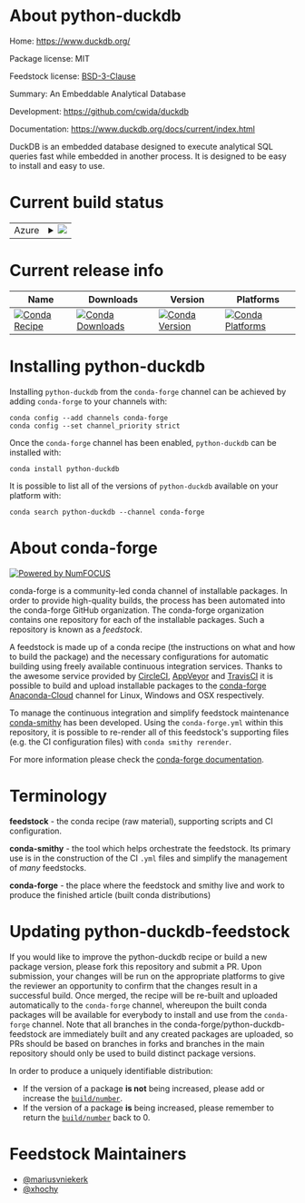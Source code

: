 About python-duckdb
===================

Home: https://www.duckdb.org/

Package license: MIT

Feedstock license: [BSD-3-Clause](https://github.com/conda-forge/python-duckdb-feedstock/blob/master/LICENSE.txt)

Summary: An Embeddable Analytical Database

Development: https://github.com/cwida/duckdb

Documentation: https://www.duckdb.org/docs/current/index.html

DuckDB is an embedded database designed to execute analytical SQL queries
fast while embedded in another process. It is designed to be easy to
install and easy to use.


Current build status
====================


<table>
    
  <tr>
    <td>Azure</td>
    <td>
      <details>
        <summary>
          <a href="https://dev.azure.com/conda-forge/feedstock-builds/_build/latest?definitionId=7019&branchName=master">
            <img src="https://dev.azure.com/conda-forge/feedstock-builds/_apis/build/status/python-duckdb-feedstock?branchName=master">
          </a>
        </summary>
        <table>
          <thead><tr><th>Variant</th><th>Status</th></tr></thead>
          <tbody><tr>
              <td>linux_64_arrow_cpp3.0.0numpy1.18python3.7.____cpython</td>
              <td>
                <a href="https://dev.azure.com/conda-forge/feedstock-builds/_build/latest?definitionId=7019&branchName=master">
                  <img src="https://dev.azure.com/conda-forge/feedstock-builds/_apis/build/status/python-duckdb-feedstock?branchName=master&jobName=linux&configuration=linux_64_arrow_cpp3.0.0numpy1.18python3.7.____cpython" alt="variant">
                </a>
              </td>
            </tr><tr>
              <td>linux_64_arrow_cpp3.0.0numpy1.18python3.8.____cpython</td>
              <td>
                <a href="https://dev.azure.com/conda-forge/feedstock-builds/_build/latest?definitionId=7019&branchName=master">
                  <img src="https://dev.azure.com/conda-forge/feedstock-builds/_apis/build/status/python-duckdb-feedstock?branchName=master&jobName=linux&configuration=linux_64_arrow_cpp3.0.0numpy1.18python3.8.____cpython" alt="variant">
                </a>
              </td>
            </tr><tr>
              <td>linux_64_arrow_cpp3.0.0numpy1.19python3.9.____cpython</td>
              <td>
                <a href="https://dev.azure.com/conda-forge/feedstock-builds/_build/latest?definitionId=7019&branchName=master">
                  <img src="https://dev.azure.com/conda-forge/feedstock-builds/_apis/build/status/python-duckdb-feedstock?branchName=master&jobName=linux&configuration=linux_64_arrow_cpp3.0.0numpy1.19python3.9.____cpython" alt="variant">
                </a>
              </td>
            </tr><tr>
              <td>linux_64_arrow_cpp3.0.0numpy1.21python3.10.____cpython</td>
              <td>
                <a href="https://dev.azure.com/conda-forge/feedstock-builds/_build/latest?definitionId=7019&branchName=master">
                  <img src="https://dev.azure.com/conda-forge/feedstock-builds/_apis/build/status/python-duckdb-feedstock?branchName=master&jobName=linux&configuration=linux_64_arrow_cpp3.0.0numpy1.21python3.10.____cpython" alt="variant">
                </a>
              </td>
            </tr><tr>
              <td>linux_64_arrow_cpp4.0.1numpy1.18python3.7.____cpython</td>
              <td>
                <a href="https://dev.azure.com/conda-forge/feedstock-builds/_build/latest?definitionId=7019&branchName=master">
                  <img src="https://dev.azure.com/conda-forge/feedstock-builds/_apis/build/status/python-duckdb-feedstock?branchName=master&jobName=linux&configuration=linux_64_arrow_cpp4.0.1numpy1.18python3.7.____cpython" alt="variant">
                </a>
              </td>
            </tr><tr>
              <td>linux_64_arrow_cpp4.0.1numpy1.18python3.8.____cpython</td>
              <td>
                <a href="https://dev.azure.com/conda-forge/feedstock-builds/_build/latest?definitionId=7019&branchName=master">
                  <img src="https://dev.azure.com/conda-forge/feedstock-builds/_apis/build/status/python-duckdb-feedstock?branchName=master&jobName=linux&configuration=linux_64_arrow_cpp4.0.1numpy1.18python3.8.____cpython" alt="variant">
                </a>
              </td>
            </tr><tr>
              <td>linux_64_arrow_cpp4.0.1numpy1.19python3.9.____cpython</td>
              <td>
                <a href="https://dev.azure.com/conda-forge/feedstock-builds/_build/latest?definitionId=7019&branchName=master">
                  <img src="https://dev.azure.com/conda-forge/feedstock-builds/_apis/build/status/python-duckdb-feedstock?branchName=master&jobName=linux&configuration=linux_64_arrow_cpp4.0.1numpy1.19python3.9.____cpython" alt="variant">
                </a>
              </td>
            </tr><tr>
              <td>linux_64_arrow_cpp4.0.1numpy1.21python3.10.____cpython</td>
              <td>
                <a href="https://dev.azure.com/conda-forge/feedstock-builds/_build/latest?definitionId=7019&branchName=master">
                  <img src="https://dev.azure.com/conda-forge/feedstock-builds/_apis/build/status/python-duckdb-feedstock?branchName=master&jobName=linux&configuration=linux_64_arrow_cpp4.0.1numpy1.21python3.10.____cpython" alt="variant">
                </a>
              </td>
            </tr><tr>
              <td>linux_64_arrow_cpp5.0.0numpy1.18python3.7.____cpython</td>
              <td>
                <a href="https://dev.azure.com/conda-forge/feedstock-builds/_build/latest?definitionId=7019&branchName=master">
                  <img src="https://dev.azure.com/conda-forge/feedstock-builds/_apis/build/status/python-duckdb-feedstock?branchName=master&jobName=linux&configuration=linux_64_arrow_cpp5.0.0numpy1.18python3.7.____cpython" alt="variant">
                </a>
              </td>
            </tr><tr>
              <td>linux_64_arrow_cpp5.0.0numpy1.18python3.8.____cpython</td>
              <td>
                <a href="https://dev.azure.com/conda-forge/feedstock-builds/_build/latest?definitionId=7019&branchName=master">
                  <img src="https://dev.azure.com/conda-forge/feedstock-builds/_apis/build/status/python-duckdb-feedstock?branchName=master&jobName=linux&configuration=linux_64_arrow_cpp5.0.0numpy1.18python3.8.____cpython" alt="variant">
                </a>
              </td>
            </tr><tr>
              <td>linux_64_arrow_cpp5.0.0numpy1.19python3.9.____cpython</td>
              <td>
                <a href="https://dev.azure.com/conda-forge/feedstock-builds/_build/latest?definitionId=7019&branchName=master">
                  <img src="https://dev.azure.com/conda-forge/feedstock-builds/_apis/build/status/python-duckdb-feedstock?branchName=master&jobName=linux&configuration=linux_64_arrow_cpp5.0.0numpy1.19python3.9.____cpython" alt="variant">
                </a>
              </td>
            </tr><tr>
              <td>linux_64_arrow_cpp5.0.0numpy1.21python3.10.____cpython</td>
              <td>
                <a href="https://dev.azure.com/conda-forge/feedstock-builds/_build/latest?definitionId=7019&branchName=master">
                  <img src="https://dev.azure.com/conda-forge/feedstock-builds/_apis/build/status/python-duckdb-feedstock?branchName=master&jobName=linux&configuration=linux_64_arrow_cpp5.0.0numpy1.21python3.10.____cpython" alt="variant">
                </a>
              </td>
            </tr><tr>
              <td>linux_aarch64_arrow_cpp3.0.0numpy1.18python3.7.____cpython</td>
              <td>
                <a href="https://dev.azure.com/conda-forge/feedstock-builds/_build/latest?definitionId=7019&branchName=master">
                  <img src="https://dev.azure.com/conda-forge/feedstock-builds/_apis/build/status/python-duckdb-feedstock?branchName=master&jobName=linux&configuration=linux_aarch64_arrow_cpp3.0.0numpy1.18python3.7.____cpython" alt="variant">
                </a>
              </td>
            </tr><tr>
              <td>linux_aarch64_arrow_cpp3.0.0numpy1.18python3.8.____cpython</td>
              <td>
                <a href="https://dev.azure.com/conda-forge/feedstock-builds/_build/latest?definitionId=7019&branchName=master">
                  <img src="https://dev.azure.com/conda-forge/feedstock-builds/_apis/build/status/python-duckdb-feedstock?branchName=master&jobName=linux&configuration=linux_aarch64_arrow_cpp3.0.0numpy1.18python3.8.____cpython" alt="variant">
                </a>
              </td>
            </tr><tr>
              <td>linux_aarch64_arrow_cpp3.0.0numpy1.19python3.9.____cpython</td>
              <td>
                <a href="https://dev.azure.com/conda-forge/feedstock-builds/_build/latest?definitionId=7019&branchName=master">
                  <img src="https://dev.azure.com/conda-forge/feedstock-builds/_apis/build/status/python-duckdb-feedstock?branchName=master&jobName=linux&configuration=linux_aarch64_arrow_cpp3.0.0numpy1.19python3.9.____cpython" alt="variant">
                </a>
              </td>
            </tr><tr>
              <td>linux_aarch64_arrow_cpp3.0.0numpy1.21python3.10.____cpython</td>
              <td>
                <a href="https://dev.azure.com/conda-forge/feedstock-builds/_build/latest?definitionId=7019&branchName=master">
                  <img src="https://dev.azure.com/conda-forge/feedstock-builds/_apis/build/status/python-duckdb-feedstock?branchName=master&jobName=linux&configuration=linux_aarch64_arrow_cpp3.0.0numpy1.21python3.10.____cpython" alt="variant">
                </a>
              </td>
            </tr><tr>
              <td>linux_aarch64_arrow_cpp4.0.1numpy1.18python3.7.____cpython</td>
              <td>
                <a href="https://dev.azure.com/conda-forge/feedstock-builds/_build/latest?definitionId=7019&branchName=master">
                  <img src="https://dev.azure.com/conda-forge/feedstock-builds/_apis/build/status/python-duckdb-feedstock?branchName=master&jobName=linux&configuration=linux_aarch64_arrow_cpp4.0.1numpy1.18python3.7.____cpython" alt="variant">
                </a>
              </td>
            </tr><tr>
              <td>linux_aarch64_arrow_cpp4.0.1numpy1.18python3.8.____cpython</td>
              <td>
                <a href="https://dev.azure.com/conda-forge/feedstock-builds/_build/latest?definitionId=7019&branchName=master">
                  <img src="https://dev.azure.com/conda-forge/feedstock-builds/_apis/build/status/python-duckdb-feedstock?branchName=master&jobName=linux&configuration=linux_aarch64_arrow_cpp4.0.1numpy1.18python3.8.____cpython" alt="variant">
                </a>
              </td>
            </tr><tr>
              <td>linux_aarch64_arrow_cpp4.0.1numpy1.19python3.9.____cpython</td>
              <td>
                <a href="https://dev.azure.com/conda-forge/feedstock-builds/_build/latest?definitionId=7019&branchName=master">
                  <img src="https://dev.azure.com/conda-forge/feedstock-builds/_apis/build/status/python-duckdb-feedstock?branchName=master&jobName=linux&configuration=linux_aarch64_arrow_cpp4.0.1numpy1.19python3.9.____cpython" alt="variant">
                </a>
              </td>
            </tr><tr>
              <td>linux_aarch64_arrow_cpp4.0.1numpy1.21python3.10.____cpython</td>
              <td>
                <a href="https://dev.azure.com/conda-forge/feedstock-builds/_build/latest?definitionId=7019&branchName=master">
                  <img src="https://dev.azure.com/conda-forge/feedstock-builds/_apis/build/status/python-duckdb-feedstock?branchName=master&jobName=linux&configuration=linux_aarch64_arrow_cpp4.0.1numpy1.21python3.10.____cpython" alt="variant">
                </a>
              </td>
            </tr><tr>
              <td>linux_aarch64_arrow_cpp5.0.0numpy1.18python3.7.____cpython</td>
              <td>
                <a href="https://dev.azure.com/conda-forge/feedstock-builds/_build/latest?definitionId=7019&branchName=master">
                  <img src="https://dev.azure.com/conda-forge/feedstock-builds/_apis/build/status/python-duckdb-feedstock?branchName=master&jobName=linux&configuration=linux_aarch64_arrow_cpp5.0.0numpy1.18python3.7.____cpython" alt="variant">
                </a>
              </td>
            </tr><tr>
              <td>linux_aarch64_arrow_cpp5.0.0numpy1.18python3.8.____cpython</td>
              <td>
                <a href="https://dev.azure.com/conda-forge/feedstock-builds/_build/latest?definitionId=7019&branchName=master">
                  <img src="https://dev.azure.com/conda-forge/feedstock-builds/_apis/build/status/python-duckdb-feedstock?branchName=master&jobName=linux&configuration=linux_aarch64_arrow_cpp5.0.0numpy1.18python3.8.____cpython" alt="variant">
                </a>
              </td>
            </tr><tr>
              <td>linux_aarch64_arrow_cpp5.0.0numpy1.19python3.9.____cpython</td>
              <td>
                <a href="https://dev.azure.com/conda-forge/feedstock-builds/_build/latest?definitionId=7019&branchName=master">
                  <img src="https://dev.azure.com/conda-forge/feedstock-builds/_apis/build/status/python-duckdb-feedstock?branchName=master&jobName=linux&configuration=linux_aarch64_arrow_cpp5.0.0numpy1.19python3.9.____cpython" alt="variant">
                </a>
              </td>
            </tr><tr>
              <td>linux_aarch64_arrow_cpp5.0.0numpy1.21python3.10.____cpython</td>
              <td>
                <a href="https://dev.azure.com/conda-forge/feedstock-builds/_build/latest?definitionId=7019&branchName=master">
                  <img src="https://dev.azure.com/conda-forge/feedstock-builds/_apis/build/status/python-duckdb-feedstock?branchName=master&jobName=linux&configuration=linux_aarch64_arrow_cpp5.0.0numpy1.21python3.10.____cpython" alt="variant">
                </a>
              </td>
            </tr><tr>
              <td>linux_ppc64le_arrow_cpp3.0.0numpy1.18python3.7.____cpython</td>
              <td>
                <a href="https://dev.azure.com/conda-forge/feedstock-builds/_build/latest?definitionId=7019&branchName=master">
                  <img src="https://dev.azure.com/conda-forge/feedstock-builds/_apis/build/status/python-duckdb-feedstock?branchName=master&jobName=linux&configuration=linux_ppc64le_arrow_cpp3.0.0numpy1.18python3.7.____cpython" alt="variant">
                </a>
              </td>
            </tr><tr>
              <td>linux_ppc64le_arrow_cpp3.0.0numpy1.18python3.8.____cpython</td>
              <td>
                <a href="https://dev.azure.com/conda-forge/feedstock-builds/_build/latest?definitionId=7019&branchName=master">
                  <img src="https://dev.azure.com/conda-forge/feedstock-builds/_apis/build/status/python-duckdb-feedstock?branchName=master&jobName=linux&configuration=linux_ppc64le_arrow_cpp3.0.0numpy1.18python3.8.____cpython" alt="variant">
                </a>
              </td>
            </tr><tr>
              <td>linux_ppc64le_arrow_cpp3.0.0numpy1.19python3.9.____cpython</td>
              <td>
                <a href="https://dev.azure.com/conda-forge/feedstock-builds/_build/latest?definitionId=7019&branchName=master">
                  <img src="https://dev.azure.com/conda-forge/feedstock-builds/_apis/build/status/python-duckdb-feedstock?branchName=master&jobName=linux&configuration=linux_ppc64le_arrow_cpp3.0.0numpy1.19python3.9.____cpython" alt="variant">
                </a>
              </td>
            </tr><tr>
              <td>linux_ppc64le_arrow_cpp3.0.0numpy1.21python3.10.____cpython</td>
              <td>
                <a href="https://dev.azure.com/conda-forge/feedstock-builds/_build/latest?definitionId=7019&branchName=master">
                  <img src="https://dev.azure.com/conda-forge/feedstock-builds/_apis/build/status/python-duckdb-feedstock?branchName=master&jobName=linux&configuration=linux_ppc64le_arrow_cpp3.0.0numpy1.21python3.10.____cpython" alt="variant">
                </a>
              </td>
            </tr><tr>
              <td>linux_ppc64le_arrow_cpp4.0.1numpy1.18python3.7.____cpython</td>
              <td>
                <a href="https://dev.azure.com/conda-forge/feedstock-builds/_build/latest?definitionId=7019&branchName=master">
                  <img src="https://dev.azure.com/conda-forge/feedstock-builds/_apis/build/status/python-duckdb-feedstock?branchName=master&jobName=linux&configuration=linux_ppc64le_arrow_cpp4.0.1numpy1.18python3.7.____cpython" alt="variant">
                </a>
              </td>
            </tr><tr>
              <td>linux_ppc64le_arrow_cpp4.0.1numpy1.18python3.8.____cpython</td>
              <td>
                <a href="https://dev.azure.com/conda-forge/feedstock-builds/_build/latest?definitionId=7019&branchName=master">
                  <img src="https://dev.azure.com/conda-forge/feedstock-builds/_apis/build/status/python-duckdb-feedstock?branchName=master&jobName=linux&configuration=linux_ppc64le_arrow_cpp4.0.1numpy1.18python3.8.____cpython" alt="variant">
                </a>
              </td>
            </tr><tr>
              <td>linux_ppc64le_arrow_cpp4.0.1numpy1.19python3.9.____cpython</td>
              <td>
                <a href="https://dev.azure.com/conda-forge/feedstock-builds/_build/latest?definitionId=7019&branchName=master">
                  <img src="https://dev.azure.com/conda-forge/feedstock-builds/_apis/build/status/python-duckdb-feedstock?branchName=master&jobName=linux&configuration=linux_ppc64le_arrow_cpp4.0.1numpy1.19python3.9.____cpython" alt="variant">
                </a>
              </td>
            </tr><tr>
              <td>linux_ppc64le_arrow_cpp4.0.1numpy1.21python3.10.____cpython</td>
              <td>
                <a href="https://dev.azure.com/conda-forge/feedstock-builds/_build/latest?definitionId=7019&branchName=master">
                  <img src="https://dev.azure.com/conda-forge/feedstock-builds/_apis/build/status/python-duckdb-feedstock?branchName=master&jobName=linux&configuration=linux_ppc64le_arrow_cpp4.0.1numpy1.21python3.10.____cpython" alt="variant">
                </a>
              </td>
            </tr><tr>
              <td>linux_ppc64le_arrow_cpp5.0.0numpy1.18python3.7.____cpython</td>
              <td>
                <a href="https://dev.azure.com/conda-forge/feedstock-builds/_build/latest?definitionId=7019&branchName=master">
                  <img src="https://dev.azure.com/conda-forge/feedstock-builds/_apis/build/status/python-duckdb-feedstock?branchName=master&jobName=linux&configuration=linux_ppc64le_arrow_cpp5.0.0numpy1.18python3.7.____cpython" alt="variant">
                </a>
              </td>
            </tr><tr>
              <td>linux_ppc64le_arrow_cpp5.0.0numpy1.18python3.8.____cpython</td>
              <td>
                <a href="https://dev.azure.com/conda-forge/feedstock-builds/_build/latest?definitionId=7019&branchName=master">
                  <img src="https://dev.azure.com/conda-forge/feedstock-builds/_apis/build/status/python-duckdb-feedstock?branchName=master&jobName=linux&configuration=linux_ppc64le_arrow_cpp5.0.0numpy1.18python3.8.____cpython" alt="variant">
                </a>
              </td>
            </tr><tr>
              <td>linux_ppc64le_arrow_cpp5.0.0numpy1.19python3.9.____cpython</td>
              <td>
                <a href="https://dev.azure.com/conda-forge/feedstock-builds/_build/latest?definitionId=7019&branchName=master">
                  <img src="https://dev.azure.com/conda-forge/feedstock-builds/_apis/build/status/python-duckdb-feedstock?branchName=master&jobName=linux&configuration=linux_ppc64le_arrow_cpp5.0.0numpy1.19python3.9.____cpython" alt="variant">
                </a>
              </td>
            </tr><tr>
              <td>linux_ppc64le_arrow_cpp5.0.0numpy1.21python3.10.____cpython</td>
              <td>
                <a href="https://dev.azure.com/conda-forge/feedstock-builds/_build/latest?definitionId=7019&branchName=master">
                  <img src="https://dev.azure.com/conda-forge/feedstock-builds/_apis/build/status/python-duckdb-feedstock?branchName=master&jobName=linux&configuration=linux_ppc64le_arrow_cpp5.0.0numpy1.21python3.10.____cpython" alt="variant">
                </a>
              </td>
            </tr><tr>
              <td>osx_64_arrow_cpp3.0.0numpy1.18python3.7.____cpython</td>
              <td>
                <a href="https://dev.azure.com/conda-forge/feedstock-builds/_build/latest?definitionId=7019&branchName=master">
                  <img src="https://dev.azure.com/conda-forge/feedstock-builds/_apis/build/status/python-duckdb-feedstock?branchName=master&jobName=osx&configuration=osx_64_arrow_cpp3.0.0numpy1.18python3.7.____cpython" alt="variant">
                </a>
              </td>
            </tr><tr>
              <td>osx_64_arrow_cpp3.0.0numpy1.18python3.8.____cpython</td>
              <td>
                <a href="https://dev.azure.com/conda-forge/feedstock-builds/_build/latest?definitionId=7019&branchName=master">
                  <img src="https://dev.azure.com/conda-forge/feedstock-builds/_apis/build/status/python-duckdb-feedstock?branchName=master&jobName=osx&configuration=osx_64_arrow_cpp3.0.0numpy1.18python3.8.____cpython" alt="variant">
                </a>
              </td>
            </tr><tr>
              <td>osx_64_arrow_cpp3.0.0numpy1.19python3.9.____cpython</td>
              <td>
                <a href="https://dev.azure.com/conda-forge/feedstock-builds/_build/latest?definitionId=7019&branchName=master">
                  <img src="https://dev.azure.com/conda-forge/feedstock-builds/_apis/build/status/python-duckdb-feedstock?branchName=master&jobName=osx&configuration=osx_64_arrow_cpp3.0.0numpy1.19python3.9.____cpython" alt="variant">
                </a>
              </td>
            </tr><tr>
              <td>osx_64_arrow_cpp3.0.0numpy1.21python3.10.____cpython</td>
              <td>
                <a href="https://dev.azure.com/conda-forge/feedstock-builds/_build/latest?definitionId=7019&branchName=master">
                  <img src="https://dev.azure.com/conda-forge/feedstock-builds/_apis/build/status/python-duckdb-feedstock?branchName=master&jobName=osx&configuration=osx_64_arrow_cpp3.0.0numpy1.21python3.10.____cpython" alt="variant">
                </a>
              </td>
            </tr><tr>
              <td>osx_64_arrow_cpp4.0.1numpy1.18python3.7.____cpython</td>
              <td>
                <a href="https://dev.azure.com/conda-forge/feedstock-builds/_build/latest?definitionId=7019&branchName=master">
                  <img src="https://dev.azure.com/conda-forge/feedstock-builds/_apis/build/status/python-duckdb-feedstock?branchName=master&jobName=osx&configuration=osx_64_arrow_cpp4.0.1numpy1.18python3.7.____cpython" alt="variant">
                </a>
              </td>
            </tr><tr>
              <td>osx_64_arrow_cpp4.0.1numpy1.18python3.8.____cpython</td>
              <td>
                <a href="https://dev.azure.com/conda-forge/feedstock-builds/_build/latest?definitionId=7019&branchName=master">
                  <img src="https://dev.azure.com/conda-forge/feedstock-builds/_apis/build/status/python-duckdb-feedstock?branchName=master&jobName=osx&configuration=osx_64_arrow_cpp4.0.1numpy1.18python3.8.____cpython" alt="variant">
                </a>
              </td>
            </tr><tr>
              <td>osx_64_arrow_cpp4.0.1numpy1.19python3.9.____cpython</td>
              <td>
                <a href="https://dev.azure.com/conda-forge/feedstock-builds/_build/latest?definitionId=7019&branchName=master">
                  <img src="https://dev.azure.com/conda-forge/feedstock-builds/_apis/build/status/python-duckdb-feedstock?branchName=master&jobName=osx&configuration=osx_64_arrow_cpp4.0.1numpy1.19python3.9.____cpython" alt="variant">
                </a>
              </td>
            </tr><tr>
              <td>osx_64_arrow_cpp4.0.1numpy1.21python3.10.____cpython</td>
              <td>
                <a href="https://dev.azure.com/conda-forge/feedstock-builds/_build/latest?definitionId=7019&branchName=master">
                  <img src="https://dev.azure.com/conda-forge/feedstock-builds/_apis/build/status/python-duckdb-feedstock?branchName=master&jobName=osx&configuration=osx_64_arrow_cpp4.0.1numpy1.21python3.10.____cpython" alt="variant">
                </a>
              </td>
            </tr><tr>
              <td>osx_64_arrow_cpp5.0.0numpy1.18python3.7.____cpython</td>
              <td>
                <a href="https://dev.azure.com/conda-forge/feedstock-builds/_build/latest?definitionId=7019&branchName=master">
                  <img src="https://dev.azure.com/conda-forge/feedstock-builds/_apis/build/status/python-duckdb-feedstock?branchName=master&jobName=osx&configuration=osx_64_arrow_cpp5.0.0numpy1.18python3.7.____cpython" alt="variant">
                </a>
              </td>
            </tr><tr>
              <td>osx_64_arrow_cpp5.0.0numpy1.18python3.8.____cpython</td>
              <td>
                <a href="https://dev.azure.com/conda-forge/feedstock-builds/_build/latest?definitionId=7019&branchName=master">
                  <img src="https://dev.azure.com/conda-forge/feedstock-builds/_apis/build/status/python-duckdb-feedstock?branchName=master&jobName=osx&configuration=osx_64_arrow_cpp5.0.0numpy1.18python3.8.____cpython" alt="variant">
                </a>
              </td>
            </tr><tr>
              <td>osx_64_arrow_cpp5.0.0numpy1.19python3.9.____cpython</td>
              <td>
                <a href="https://dev.azure.com/conda-forge/feedstock-builds/_build/latest?definitionId=7019&branchName=master">
                  <img src="https://dev.azure.com/conda-forge/feedstock-builds/_apis/build/status/python-duckdb-feedstock?branchName=master&jobName=osx&configuration=osx_64_arrow_cpp5.0.0numpy1.19python3.9.____cpython" alt="variant">
                </a>
              </td>
            </tr><tr>
              <td>osx_64_arrow_cpp5.0.0numpy1.21python3.10.____cpython</td>
              <td>
                <a href="https://dev.azure.com/conda-forge/feedstock-builds/_build/latest?definitionId=7019&branchName=master">
                  <img src="https://dev.azure.com/conda-forge/feedstock-builds/_apis/build/status/python-duckdb-feedstock?branchName=master&jobName=osx&configuration=osx_64_arrow_cpp5.0.0numpy1.21python3.10.____cpython" alt="variant">
                </a>
              </td>
            </tr>
          </tbody>
        </table>
      </details>
    </td>
  </tr>
</table>

Current release info
====================

| Name | Downloads | Version | Platforms |
| --- | --- | --- | --- |
| [![Conda Recipe](https://img.shields.io/badge/recipe-python--duckdb-green.svg)](https://anaconda.org/conda-forge/python-duckdb) | [![Conda Downloads](https://img.shields.io/conda/dn/conda-forge/python-duckdb.svg)](https://anaconda.org/conda-forge/python-duckdb) | [![Conda Version](https://img.shields.io/conda/vn/conda-forge/python-duckdb.svg)](https://anaconda.org/conda-forge/python-duckdb) | [![Conda Platforms](https://img.shields.io/conda/pn/conda-forge/python-duckdb.svg)](https://anaconda.org/conda-forge/python-duckdb) |

Installing python-duckdb
========================

Installing `python-duckdb` from the `conda-forge` channel can be achieved by adding `conda-forge` to your channels with:

```
conda config --add channels conda-forge
conda config --set channel_priority strict
```

Once the `conda-forge` channel has been enabled, `python-duckdb` can be installed with:

```
conda install python-duckdb
```

It is possible to list all of the versions of `python-duckdb` available on your platform with:

```
conda search python-duckdb --channel conda-forge
```


About conda-forge
=================

[![Powered by
NumFOCUS](https://img.shields.io/badge/powered%20by-NumFOCUS-orange.svg?style=flat&colorA=E1523D&colorB=007D8A)](https://numfocus.org)

conda-forge is a community-led conda channel of installable packages.
In order to provide high-quality builds, the process has been automated into the
conda-forge GitHub organization. The conda-forge organization contains one repository
for each of the installable packages. Such a repository is known as a *feedstock*.

A feedstock is made up of a conda recipe (the instructions on what and how to build
the package) and the necessary configurations for automatic building using freely
available continuous integration services. Thanks to the awesome service provided by
[CircleCI](https://circleci.com/), [AppVeyor](https://www.appveyor.com/)
and [TravisCI](https://travis-ci.com/) it is possible to build and upload installable
packages to the [conda-forge](https://anaconda.org/conda-forge)
[Anaconda-Cloud](https://anaconda.org/) channel for Linux, Windows and OSX respectively.

To manage the continuous integration and simplify feedstock maintenance
[conda-smithy](https://github.com/conda-forge/conda-smithy) has been developed.
Using the ``conda-forge.yml`` within this repository, it is possible to re-render all of
this feedstock's supporting files (e.g. the CI configuration files) with ``conda smithy rerender``.

For more information please check the [conda-forge documentation](https://conda-forge.org/docs/).

Terminology
===========

**feedstock** - the conda recipe (raw material), supporting scripts and CI configuration.

**conda-smithy** - the tool which helps orchestrate the feedstock.
                   Its primary use is in the construction of the CI ``.yml`` files
                   and simplify the management of *many* feedstocks.

**conda-forge** - the place where the feedstock and smithy live and work to
                  produce the finished article (built conda distributions)


Updating python-duckdb-feedstock
================================

If you would like to improve the python-duckdb recipe or build a new
package version, please fork this repository and submit a PR. Upon submission,
your changes will be run on the appropriate platforms to give the reviewer an
opportunity to confirm that the changes result in a successful build. Once
merged, the recipe will be re-built and uploaded automatically to the
`conda-forge` channel, whereupon the built conda packages will be available for
everybody to install and use from the `conda-forge` channel.
Note that all branches in the conda-forge/python-duckdb-feedstock are
immediately built and any created packages are uploaded, so PRs should be based
on branches in forks and branches in the main repository should only be used to
build distinct package versions.

In order to produce a uniquely identifiable distribution:
 * If the version of a package **is not** being increased, please add or increase
   the [``build/number``](https://docs.conda.io/projects/conda-build/en/latest/resources/define-metadata.html#build-number-and-string).
 * If the version of a package **is** being increased, please remember to return
   the [``build/number``](https://docs.conda.io/projects/conda-build/en/latest/resources/define-metadata.html#build-number-and-string)
   back to 0.

Feedstock Maintainers
=====================

* [@mariusvniekerk](https://github.com/mariusvniekerk/)
* [@xhochy](https://github.com/xhochy/)

